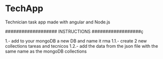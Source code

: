 # TechApp
Technician task app made with angular and Node.js 

###################  INSTRUCTIONS ##################ç

1.- add to your mongoDB a new DB and name it rma
  1.1.- create 2 new collections tareas and tecnicos
  1.2.- add the data from the json file with the same name as the mongoDB collections

